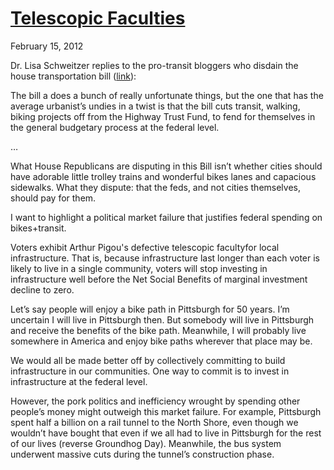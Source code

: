 # [Telescopic Faculties](/2012/02/15/federalism/)

February 15, 2012

Dr. Lisa Schweitzer replies to the pro-transit bloggers who disdain the house transportation bill ([link](http://lisaschweitzer.com/2012/02/10/the-house-transport-bill-is-anti-federalist-not-anti-transit/)):

The bill a does a bunch of really unfortunate things, but the one that has the average urbanist’s undies in a twist is that the bill cuts transit, walking, biking projects off from the Highway Trust Fund, to fend for themselves in the general budgetary process at the federal level.

…

What House Republicans are disputing in this Bill isn’t whether cities should have adorable little trolley trains and wonderful bikes lanes and capacious sidewalks. What they dispute: that the feds, and not cities themselves, should pay for them.

I want to highlight a political market failure that justifies federal spending on bikes+transit.

Voters exhibit Arthur Pigou's defective telescopic facultyfor local infrastructure. That is, because infrastructure last longer than each voter is likely to live in a single community, voters will stop investing in infrastructure well before the Net Social Benefits of marginal investment decline to zero.

Let’s say people will enjoy a bike path in Pittsburgh for 50 years. I’m uncertain I will live in Pittsburgh then. But somebody will live in Pittsburgh and receive the benefits of the bike path. Meanwhile, I will probably live somewhere in America and enjoy bike paths wherever that place may be.

We would all be made better off by collectively committing to build infrastructure in our communities. One way to commit is to invest in infrastructure at the federal level.

However, the pork politics and inefficiency wrought by spending other people’s money might outweigh this market failure. For example, Pittsburgh spent half a billion on a rail tunnel to the North Shore, even though we wouldn’t have bought that even if we all had to live in Pittsburgh for the rest of our lives (reverse Groundhog Day). Meanwhile, the bus system underwent massive cuts during the tunnel’s construction phase.


